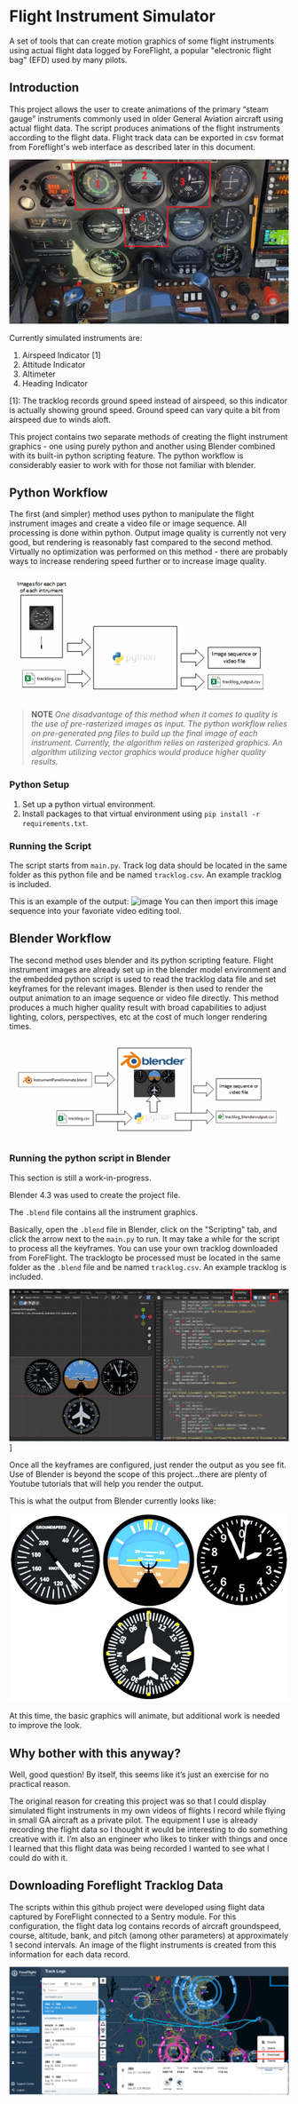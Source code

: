 # Flight Instrument Simulator

A set of tools that can create motion graphics of some flight instruments using actual flight data logged by ForeFlight, a popular "electronic flight bag" (EFD) used by many pilots.

## Introduction

This project allows the user to create animations of the primary “steam gauge” instruments commonly used in older General Aviation aircraft using actual flight data. The script produces animations of the flight instruments according to the flight data. Flight track data can be exported in csv format from Foreflight's web interface as described later in this document.

![image](./documentation/flight_deck_instruments.png)

Currently simulated instruments are:

1. Airspeed Indicator [1]
2. Attitude Indicator
3. Altimeter
4. Heading Indicator

[1]: The tracklog records ground speed instead of airspeed, so this indicator is actually showing ground speed. Ground speed can vary quite a bit from airspeed due to winds aloft.

This project contains two separate methods of creating the flight instrument graphics - one using purely python and another using Blender combined with its built-in python scripting feature. The python workflow is considerably easier to work with for those not familiar with blender.

## Python Workflow

The first (and simpler) method uses python to manipulate the flight instrument images and create a video file or image sequence. All processing is done within python. Output image quality is currently not very good, but rendering is reasonably fast compared to the second method. Virtually no optimization was performed on this method - there are probably ways to increase rendering speed further or to increase image quality.

![image](./documentation/python_workflow.png)

>**NOTE** *One disadvantage of this method when it comes to quality is the use of pre-rasterized images as input. The python workflow relies on pre-generated png files to build up the final image of each instrument. Currently, the algorithm relies on rasterized graphics. An algorithm utilizing vector graphics would produce higher quality results.*

[openh264]: https://github.com/cisco/openh264
[LICENSE]: ./LICENSE

### Python Setup

1. Set up a python virtual environment.
2. Install packages to that virtual environment using `pip install -r requirements.txt`.

<!--- Not including video writer function at this time as it is a little more complicated to set up, but here is the info if it is decided to add it later.

3. Download the OpenH264 codec from [https://github.com/cisco/openh264][openh264] and extract the openh264-x.x.x-win64.dll file to the python_workflow folder. Before using this codec file you must read and agree to the license terms provided by Cisco. See the "About The Cisco-Provided Binary of OpenH264 Video Codec" section in [LICENSE].-->

### Running the Script

The script starts from `main.py`. Track log data should be located in the same folder as this python file and be named `tracklog.csv`. An example tracklog is included.

This is an example of the output:
![image](./documentation/sample_python_animation.gif)
You can then import this image sequence into your favoriate video editing tool.

## Blender Workflow

The second method uses blender and its python scripting feature. Flight instrument images are already set up in the blender model environment and the embedded python script is used to read the tracklog data file and set keyframes for the relevant images. Blender is then used to render the output animation to an image sequence or video file directly. This method produces a much higher quality result with broad capabilities to adjust lighting, colors, perspectives, etc at the cost of much longer rendering times.

![image](./documentation/blender_workflow.png)

### Running the python script in Blender

This section is still a work-in-progress.

Blender 4.3 was used to create the project file.

The `.blend` file contains all the instrument graphics. 

Basically, open the `.blend` file in Blender, click on the "Scripting" tab, and click the arrow next to the `main.py` to run. It may take a while for the script to process all the keyframes.
You can use your own tracklog downloaded from ForeFlight. The tracklogto be processed must be located in the same folder as the `.blend` file and be named `tracklog.csv`. An example tracklog is included.

![image](./documentation/blender_run_script.png)]

Once all the keyframes are configured, just render the output as you see fit. Use of Blender is beyond the scope of this project...there are plenty of Youtube tutorials that will help you render the output.

This is what the output from Blender currently looks like:

![image](./documentation/blender_output.png)

At this time, the basic graphics will animate, but additional work is needed to improve the look.

## Why bother with this anyway?

Well, good question! By itself, this seems like it’s just an exercise for no practical reason.

The original reason for creating this project was so that I could display simulated flight instruments in my own videos of flights I record while flying in small GA aircraft as a private pilot. The equipment I use is already recording the flight data so I thought it would be interesting to do something creative with it. I’m also an engineer who likes to tinker with things and once I learned that this flight data was being recorded I wanted to see what I could do with it.

## Downloading Foreflight Tracklog Data

The scripts within this github project were developed using flight data captured by ForeFlight connected to a Sentry module. For this configuration, the flight data log contains records of aircraft groundspeed, course, altitude, bank, and pitch (among other parameters) at approximately 1 second intervals. An image of the flight instruments is created from this information for each data record.

![image](./documentation/foreflight_tracklog_download.png)